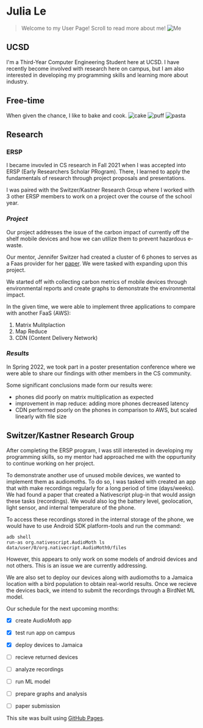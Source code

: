 # Julia Le 
>Welcome to my User Page! Scroll to read more about me! 
![Me](Images/Me.JPG)



## UCSD
I'm a Third-Year Computer Engineering Student here at UCSD. I have recently become involved with research here on campus, but I am also interested in developing my programming skills and learning more about industry. 

## Free-time
When given the chance, I like to bake and cook.
![cake](Images/cake.JPG)
![puff](Images/puff.JPG)
![pasta](Images/pasta.JPG)


## **Research**

### ERSP 
I became invovled in CS research in Fall 2021 when I was accepted into ERSP (Early Researchers Scholar PRogram). There, I learned to apply the fundamentals of research through project proposals and presentations. 

I was paired with the Switzer/Kastner Research Group where I worked with 3 other ERSP members to work on a project over the course of the school year. 

### *Project*

Our project addresses the issue of the carbon impact of currently off the shelf mobile devices and how we can utilize them to prevent hazardous e-waste. 

Our mentor, Jennifer Switzer had created a cluster of 6 phones to serves as a Faas provider for her [paper](https://ieeexplore.ieee.org/document/9695989). We were tasked with expanding upon this project. 

We started off with collecting carbon metrics of mobile devices through environmental reports and create graphs to demonstrate the environmental impact. 

In the given time, we were able to implement three applications to compare with another FaaS (AWS): 

  1. Matrix Mulitplaction
  2. Map Reduce 
  3. CDN (Content Delivery Network)

### *Results*

In Spring 2022, we took part in a poster presentation conference where we were able to share our findings with other members in the CS community. 

Some significant conclusions made form our results were: 

- phones did poorly on matrix multiplication as expected
- improvement in map reduce: adding more phones decreased latency 
- CDN performed poorly on the phones in comparison to AWS, but scaled linearly with file size 


## Switzer/Kastner Research Group 

After completing the ERSP program, I was still interested in developing my programming skills, so my mentor had approached me with the oppurtunity to continue working on her project. 

To demonstrate another use of unused mobile devices, we wanted to implement them as audiomoths. To do so, I was tasked with created an app that with make recordings regularly for a long period of time (days/weeks). We had found a paper that created a Nativescript plug-in that would assign these tasks (recordings). We would also log the battery level, geolocation, light sensor, and internal temperature of the phone. 

To access these recordings stored in the internal storage of the phone, we would have to use Android SDK platform-tools and run the command: 

```
adb shell
run-as org.nativescript.AudioMoth ls data/user/0/org.nativecript.AudioMoth9/files
```
However, this appears to only work on some models of android devices and not others. This is an issue we are currently addressing. 

We are also set to deploy our devices along with audiomoths to a Jamaica location with a bird population to obtain real-world results. Once we recieve the devices back, we intend to submit the recordings through a BirdNet ML model. 
 
Our schedule for the next upcoming months: 

- [X] create AudioMoth app
- [X] test run app on campus
- [X] deploy devices to Jamaica 
- [ ] recieve returned devices 
- [ ] analyze recordings 
- [ ] run ML model 
- [ ] prepare graphs and analysis 
- [ ] paper submission



This site was built using [GitHub Pages](https://pages.github.com/).